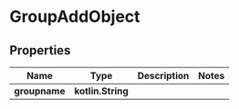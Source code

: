 
# GroupAddObject

## Properties
Name | Type | Description | Notes
------------ | ------------- | ------------- | -------------
**groupname** | **kotlin.String** |  | 



